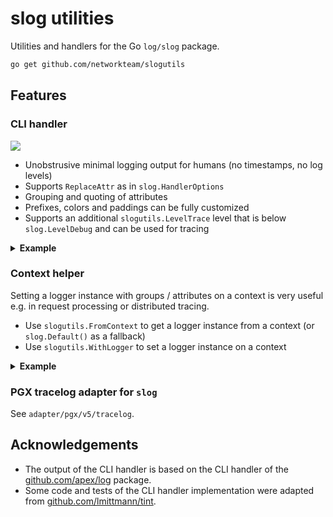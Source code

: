 # slog utilities

Utilities and handlers for the Go `log/slog` package. 

```sh
go get github.com/networkteam/slogutils
```

## Features

### CLI handler

<img src="https://user-images.githubusercontent.com/33351/259967209-8c9583f6-e7c5-4c16-854a-01f45f006be8.png">
<br>

* Unobstrusive minimal logging output for humans (no timestamps, no log levels)
* Supports `ReplaceAttr` as in `slog.HandlerOptions`
* Grouping and quoting of attributes
* Prefixes, colors and paddings can be fully customized
* Supports an additional `slogutils.LevelTrace` level that is below `slog.LevelDebug` and can be used for tracing

<details>
<summary><strong>Example</strong></summary>

```go
package main

import (
	"context"
	"errors"
	"log/slog"
	"os"
	"time"

	"github.com/networkteam/slogutils"
)

func main() {
	slog.SetDefault(slog.New(
		slogutils.NewCLIHandler(os.Stderr, &slogutils.CLIHandlerOptions{
			Level: slogutils.LevelTrace,
		}),
	))

	slog.Info("Starting server", "addr", ":8080", "env", "production")
	slog.Debug("Connected to DB", "db", "myapp", "host", "localhost:5432")
	slog.Warn("Slow request", "method", "GET", "path", "/users", "duration", 497*time.Millisecond)
	slog.Error("DB connection lost", slogutils.Err(errors.New("connection reset")), "db", "myapp")
	// This is a non-standard log level that is below debug
	slog.Log(context.Background(), slogutils.LevelTrace, "Trace message", "foo", "bar")
}

```
</details>

### Context helper

Setting a logger instance with groups / attributes on a context is very useful e.g. in request processing or distributed tracing.

* Use `slogutils.FromContext` to get a logger instance from a context (or `slog.Default()` as a fallback)
* Use `slogutils.WithLogger` to set a logger instance on a context

<details>
<summary><strong>Example</strong></summary>

```go
package main

import (
	"log/slog"
	"net/http"
	"time"
)

func main() {
	// An HTTP middleware with a simple request ID
	mux := http.NewServeMux()
	mux.HandleFunc("/", func(w http.ResponseWriter, r *http.Request) {
		logger := slogutils.FromContext(r.Context())
		logger.Info("Handling main route")
	})

	http.ListenAndServe(":8080", withRequestID(mux))
}

func withRequestID(next http.Handler) http.Handler {
	return http.HandlerFunc(func(w http.ResponseWriter, r *http.Request) {
		requestID := time.Now().UnixNano() // Note: use a better request ID based on UUIDs in production

		// Get the logger from the request context and add the request ID as an attribute,
		// then set the logger back to a new context.
		logger := slogutils.FromContext(r.Context()).With(slog.Group("request", "id", requestID))
		ctx := slogutils.WithLogger(r.Context(), logger)

		next.ServeHTTP(w, r.WithContext(ctx))
	})
}
```
</details>

### PGX tracelog adapter for `slog`

See `adapter/pgx/v5/tracelog`. 

## Acknowledgements

* The output of the CLI handler is based on the CLI handler of the [github.com/apex/log](https://github.com/apex/log/tree/master/handlers/cli) package.
* Some code and tests of the CLI handler implementation were adapted from [github.com/lmittmann/tint](https://github.com/lmittmann/tint).
